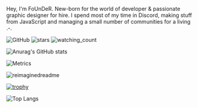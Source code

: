 Hey, I'm FoUnDeR. New-born for the world of developer & passionate graphic designer for hire.
I spend most of my time in Discord, making stuff from JavaScript and managing a small number of communities for a living .-.


<img alt="GitHub" src="https://img.shields.io/badge/dynamic/json?logo=github&label=GitHub+Followers&labelColor=282c34&color=181717&query=%24.data.totalSubs&url=https%3A%2F%2Fapi.spencerwoo.com%2Fsubstats%2F%3Fsource%3Dgithub%26queryKey%3DFoUnDeRR&longCache=true"/> <img src="https://img.shields.io/github/stars/FoUnDeRR?label=Stars" alt="stars"> <img src="https://komarev.com/ghpvc/?username=FoUnDeRR&color=brightgreen" alt="watching_count" />



![Anurag's GitHub stats](https://github-readme-stats.vercel.app/api?username=FoUnDeRR&show_icons=true&bg_color=00000000)

![Metrics](https://metrics.lecoq.io/FoUnDeRR?template=classic&base.header=0&gists=1&lines=1&config.timezone=America%2FToronto)

<img src="https://myreadme.vercel.app/api/embed/FoUnDeRR?panels=userstatistics,toprepositories,toplanguages,commitgraph" alt="reimaginedreadme" />

[![trophy](https://github-profile-trophy.vercel.app/?username=FoUnDeRR)](https://github.com/ryo-ma/github-profile-trophy)

![Top Langs](https://github-readme-stats.vercel.app/api/top-langs/?username=FoUnDeRR&layout=compact)

